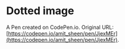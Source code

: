 # Dotted image

A Pen created on CodePen.io. Original URL: [https://codepen.io/amit_sheen/pen/JjexMEr](https://codepen.io/amit_sheen/pen/JjexMEr).

